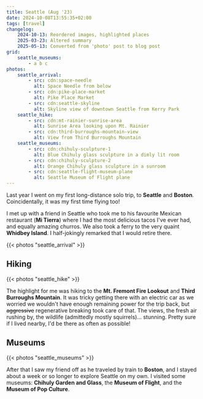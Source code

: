 ```yaml
---
title: Seattle (Aug '23)
date: 2024-10-08T13:55:35+02:00
tags: [travel]
changelog:
    2024-10-13: Reordered images, highlighted places
    2025-03-23: Altered summary
    2025-05-13: Converted from 'photo' post to blog post
grid:
    seattle_museums:
        - a b c
photos:
    seattle_arrival:
        - src: cdn:space-needle
          alt: Space Needle from below
        - src: cdn:pike-place-market
          alt: Pike Place Market
        - src: cdn:seattle-skyline
          alt: Skyline view of downtown Seattle from Kerry Park
    seattle_hike:
        - src: cdn:mt-rainier-sunrise-area
          alt: Sunrise Area looking upon Mt. Rainier
        - src: cdn:third-burroughs-mountain-view
          alt: View from Third Burroughs Mountain
    seattle_museums:
        - src: cdn:chihuly-sculpture-1
          alt: Blue Chihuly glass sculpture in a dimly lit room
        - src: cdn:chihuly-sculpture-2
          alt: Orange Chihuly glass sculpture in a sunroom
        - src: cdn:seattle-flight-museum-plane
          alt: Seattle Museum of Flight plane
---
```


Last year I went on my first long-distance solo trip, to **Seattle** and **Boston**.
Coincidentally, it was my first time flying too!

I met up with a friend in Seattle who took me to his favourite Mexican restaurant (**Mi Tierra**)
where I had the most delicious tacos I've ever had, and equally amazing churros. We also took
a ferry to the very quaint **Whidbey Island**. I half-jokingly remarked that I would retire there.

{{< photos "seattle_arrival" >}}

## Hiking
{{< photos "seattle_hike" >}}

The highlight for me was hiking to the **Mt. Fremont Fire Lookout** and **Third Burroughs Mountain**.
It was tricky getting there with an electric car as we worried we wouldn't have enough remaining
power for the trip back, but ~~aggressive~~ regenerative breaking took care of that. The views,
the fresh air rushing by, the wildlife (admittedly mostly squirrels)… stunning. Pretty sure if I
lived nearby, I'd be there as often as possible!

## Museums
{{< photos "seattle_museums" >}}

After that I saw my friend off as he traveled by train to **Boston**, and I stayed about a week
or so longer to explore Seattle on my own. I visited some museums: **Chihuly Garden and Glass**,
the **Museum of Flight**, and the **Museum of Pop Culture**.
